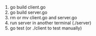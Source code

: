 1. go build client.go
2. go build server.go
3. rm or mv client.go and server.go
4. run server in another terminal (./server)
5. go test (or ./client to test manually)